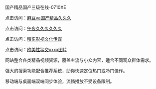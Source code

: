 国产精品国产三级在线-0710XE

点击访问：<a href="https://heiliaowzu4ur.pages.dev">麻豆va国产精品久久久</a>

点击访问：<a href="https://heiliaozj3tjd.pages.dev">午夜久久久久久久</a>

点击访问：<a href="https://heiliaoe8ajia.pages.dev">精东影视文化传媒</a>

点击访问：<a href="https://heiliaoxqkkct.pages.dev">欧美性猛交xxxx图片</a>

网站整合各类精品视频资源，覆盖主流与小众内容，适合不同观众群体需求。

强大的搜索功能配合推荐系统，助你快速定位热门或冷门佳作。

移动端与桌面端双端同步体验，流畅播放不受设备限制。

<span style="display:none;">[Canonical link](https://github.com/tgb20250710/tgb15 )</span>
